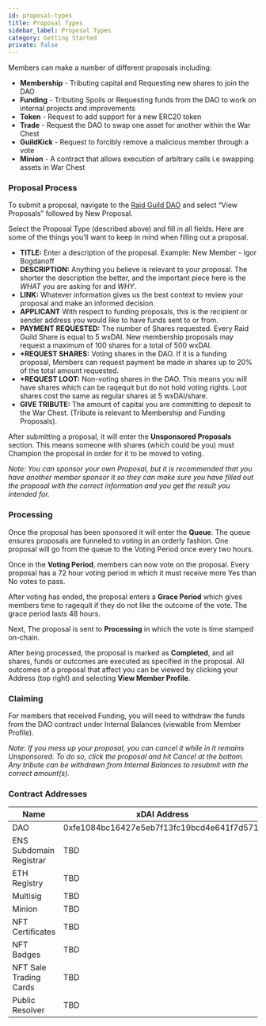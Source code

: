 ```yaml
---
id: proposal-types
title: Proposal Types
sidebar_label: Proposal Types
category: Getting Started
private: false
---
```


Members can make a number of different proposals including:

- **Membership** - Tributing capital and Requesting new shares to join the DAO
- **Funding** - Tributing Spoils or Requesting funds from the DAO to work on internal projects and improvements
- **Token** - Request to add support for a new ERC20 token
- **Trade** - Request the DAO to swap one asset for another within the War Chest
- **GuildKick** - Request to forcibly remove a malicious member through a vote
- **Minion** - A contract that allows execution of arbitrary calls i.e swapping assets in War Chest

### Proposal Process

To submit a proposal, navigate to the [Raid Guild DAO](https://app.daohaus.club/dao/0x64/0xfe1084bc16427e5eb7f13fc19bcd4e641f7d571f) and select “View Proposals” followed by New Proposal.

Select the Proposal Type (described above) and fill in all fields. Here are some of the things you’ll want to keep in mind when filling out a proposal.

- **TITLE:** Enter a description of the proposal. Example: New Member - Igor Bogdanoff
- **DESCRIPTION:** Anything you believe is relevant to your proposal. The shorter the description the better, and the important piece here is the _WHAT_ you are asking for and _WHY_.
- **LINK:** Whatever information gives us the best context to review your proposal and make an informed decision.
- **APPLICANT** With respect to funding proposals, this is the recipient or sender address you would like to have funds sent to or from.
- **PAYMENT REQUESTED:** The number of Shares requested. Every Raid Guild Share is equal to 5 wxDAI. New membership proposals may request a maximum of 100 shares for a total of 500 wxDAI.
- **+REQUEST SHARES:** Voting shares in the DAO. If it is a funding proposal, Members can request payment be made in shares up to 20% of the total amount requested.
- **+REQUEST LOOT:** Non-voting shares in the DAO. This means you will have shares which can be raqequit but do not hold voting rights. Loot shares cost the same as regular shares at 5 wxDAI/share.
- **GIVE TRIBUTE:** The amount of capital you are committing to deposit to the War Chest. (Tribute is relevant to Membership and Funding Proposals).

After submitting a proposal, it will enter the **Unsponsored Proposals** section. This means someone with shares (which could be you) must Champion the proposal in order for it to be moved to voting.

_Note: You can sponsor your own Proposal, but it is recommended that you have another member sponsor it so they can make sure you have filled out the proposal with the correct information and you get the result you intended for._

### Processing

Once the proposal has been sponsored it will enter the **Queue**. The queue ensures proposals are funneled to voting in an orderly fashion. One proposal will go from the queue to the Voting Period once every two hours.

Once in the **Voting Period**, members can now vote on the proposal. Every proposal has a 72 hour voting period in which it must receive more Yes than No votes to pass.

After voting has ended, the proposal enters a **Grace Period** which gives members time to ragequit if they do not like the outcome of the vote. The grace period lasts 48 hours.

Next, The proposal is sent to **Processing** in which the vote is time stamped on-chain.

After being processed, the proposal is marked as **Completed**, and all shares, funds or outcomes are executed as specified in the proposal. All outcomes of a proposal that affect you can be viewed by clicking your Address (top right) and selecting **View Member Profile**.

### Claiming

For members that received Funding, you will need to withdraw the funds from the DAO contract under Internal Balances (viewable from Member Profile).

_Note: If you mess up your proposal, you can cancel it while in it remains Unsponsored. To do so, click the proposal and hit Cancel at the bottom. Any tribute can be withdrawn from Internal Balances to resubmit with the correct amount(s)._

### Contract Addresses

| Name                    | xDAI Address                               | Mainnet Address (deprecated)               |
| ----------------------- | ------------------------------------------ | ------------------------------------------ |
| DAO                     | 0xfe1084bc16427e5eb7f13fc19bcd4e641f7d571f | 0xbeb3e32355a933501c247e2dbde6e6ca2489bf3d |
| ENS Subdomain Registrar | TBD                                        | 0x5Cb634C351A03FF2BfB59C73dB8B429FFdFBbB62 |
| ETH Registry            | TBD                                        | 0x57f1887a8bf19b14fc0df6fd9b2acc9af147ea85 |
| Multisig                | TBD                                        | 0x3C3692681cD1c0F42FA68A2521719Cc24CEc3AF3 |
| Minion                  | TBD                                        | 0x17405148473E521b62cBCf8eBd929E8A30C4D3aA |
| NFT Certificates        | TBD                                        | 0x7b408ad9019c20c5a1222Bf7f7e58A6Fa00A086a |
| NFT Badges              | TBD                                        | 0xAA65E7c8BBf3F2C6d2d8634Fc830F050a55BBbF9 |
| NFT Sale Trading Cards  | TBD                                        | 0x3480a5E2E8A381F200F2e547f5aE6c3042e67449 |
| Public Resolver         | TBD                                        | 0xDaaF96c344f63131acadD0Ea35170E7892d3dfBA |
